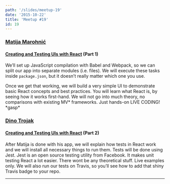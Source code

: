 ```yaml
---
path: '/slides/meetup-19'
date: '2015-10-22'
title: 'Meetup #19'
id: 19
---
```


### [Matija Marohnić](https://github.com/silvenon)
#### [Creating and Testing UIs with React](https://github.com/silvenon/jszg-react) (Part 1)

We’ll set up JavaScript compilation with Babel and Webpack, so we can split our app into separate modules (i.e. files). We will execute these tasks inside `package.json`, but it doesn’t really matter which one you use.

Once we get that working, we will build a very simple UI to demonstrate basic React concepts and best practices. You will learn what React is, by seeing how it works first-hand. We will not go into much theory, no comparisons with existing MV\* frameworks. Just hands-on LIVE CODING! \*gasp\*

### [Dino Trojak](https://twitter.com/dinodsaurus)
#### [Creating and Testing UIs with React](https://github.com/silvenon/jszg-react) (Part 2)

After Matija is done with his app, we will explain how tests in React work and we will install all necessary things to run them. Tests will be done using Jest. Jest is an open source testing utility from Facebook. It makes unit testing React a lot easier. There wont be any theoretical stuff. Live examples only. We will also run our tests on Travis, so you’ll see how to add that shiny Travis badge to your repo.

***

